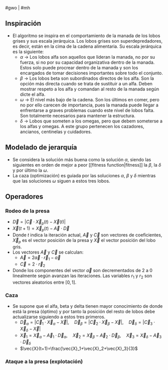 #gwo | #mh 

## Inspiración
- El algoritmo se inspira en el comportamiento de la manada de los lobos grises y sus escala jerárquica. Los lobos grises son superdepredadores, es decir, están en la cima de la cadena alimentaria. Su escala jerárquica es la siguiente:
	- $\alpha$ -> Los lobos alfa son aquellos que lideran la manada, no por su fuerza, si no por su capacidad organizativa dentro de la manada. Estos solo puede procrear dentro de la manada y son los encargados de tomar decisiones importantes sobre todo el conjunto.
	- $\beta$ -> Los lobos beta son subordinados directos de los alfa. Son la opción más directa cuando se trata de sustituir a un alfa. Deben mostrar respeto a los alfa y comandan al resto de la manada según dicte el alfa.
	- $\omega$ -> El nivel más bajo de la cadena. Son los últimos en comer, pero no por ello carecen de importancia, pues la manada puede llegar a enfrentarse a graves problemas cuando este nivel de lobos falta. Son totalmente necesarios para mantener la estructura.
	- $\delta$ -> Lobos que someten a los omegas, pero que debem someterse a los alfas y omegas. A este grupo pertenecen los cazadores, ancianos, centinelas y cuidadores.

## Modelado de jerarquía
- Se considera la solución más buena como la solución $\alpha$, siendo las siguientes en orden de mejor a peor [[fitness function|fitness]] la $\beta$, la $\delta$ y por último la $\omega$.
- La caza (optimización) es guiada por las soluciones $\alpha$, $\beta$ y $\delta$ mientras que las soluciones $\omega$ siguen a estos tres lobos.

## Operadores

### Rodeo de la presa
- $\vec{D}=|\vec{C}\cdot\vec{X}_p(t)-\vec{X}(t)|$
- $\vec{X}(t+1)=\vec{X}_p(t)-\vec{A}\cdot\vec{D}$
- Donde $t$ indica la iteración actual, $\vec{A}$ y $\vec{C}$ son vectores de coeficientes, $\vec{X}_p$ es el vector posición de la presa y $\vec{X}$ el vector posición del lobo gris.
- Los vectores $\vec{A}$ y $\vec{C}$ se calculan:
	- $\vec{A}=2\vec{a}\cdot\vec{r}_1-\vec{a}$
	- $\vec{C}=2\cdot\vec{r}_2$
- Donde los componentes del vector $\vec{a}$ son decrementados de $2$ a $0$ linealmente según avanzan las iteraciones. Las variables  $r_1$ y $r_2$ son vectores aleatorios entre $[0,1]$. 

### Caza
- Se supone que el alfa, beta y delta tienen mayor conocimiento de donde está la presa (óptimo) y por tanto la posición del resto de lobos debe actualizarse siguiendo a estos tres primeros.
	- $\vec{D}_{\alpha}=|\vec{C}_1\cdot\vec{X}_{\alpha}-\vec{X}|,\quad \vec{D}_{\beta}=|\vec{C}_2\cdot\vec{X}_{\beta}-\vec{X}|,\quad \vec{D}_{\delta}=|\vec{C}_3\cdot\vec{X}_{\delta}-\vec{X}|$
	- $\vec{X}_1=\vec{X}_{\alpha}-\vec{A}_1\cdot\vec{D}_{\alpha},\quad \vec{X}_2=\vec{X}_{\beta}-\vec{A}_2\cdot\vec{D}_{\beta},\quad \vec{X}_3=\vec{X}_{\delta}-\vec{A}_3\cdot\vec{D}_{\delta}$
	- $\vec{X}(t+1)=\frac{\vec{X}_1+\vec{X}_2+\vec{X}_3}{3}$

### Ataque a la presa (explotación)
